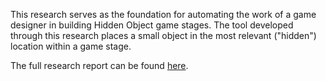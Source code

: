 This research serves as the foundation for automating the work of a game designer in building Hidden Object game stages. The tool developed through this research places a small object in the most relevant ("hidden") location within a game stage.

The full research report can be found [here](https://www.linkedin.com/pulse/how-effectively-hide-object-background-aleksei-dolgikh/).
